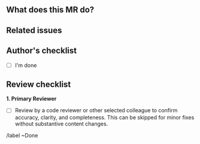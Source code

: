 ## What does this MR do?

<!-- Briefly describe what this MR is about. -->

## Related issues

<!-- Link related issues below. Insert the issue link or reference after the word "Closes" if merging this should automatically close it. -->

## Author's checklist

- [ ] I'm done

## Review checklist

**1. Primary Reviewer**

* [ ] Review by a code reviewer or other selected colleague to confirm accuracy, clarity, and completeness. This can be skipped for minor fixes without substantive content changes.

/label ~Done
